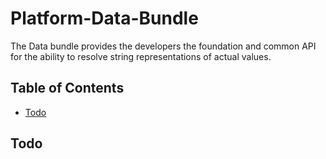 # Platform-Data-Bundle

The Data bundle provides the developers the foundation and common API for the ability to resolve string representations of actual values.

## Table of Contents

- [Todo](#todo)

## Todo

